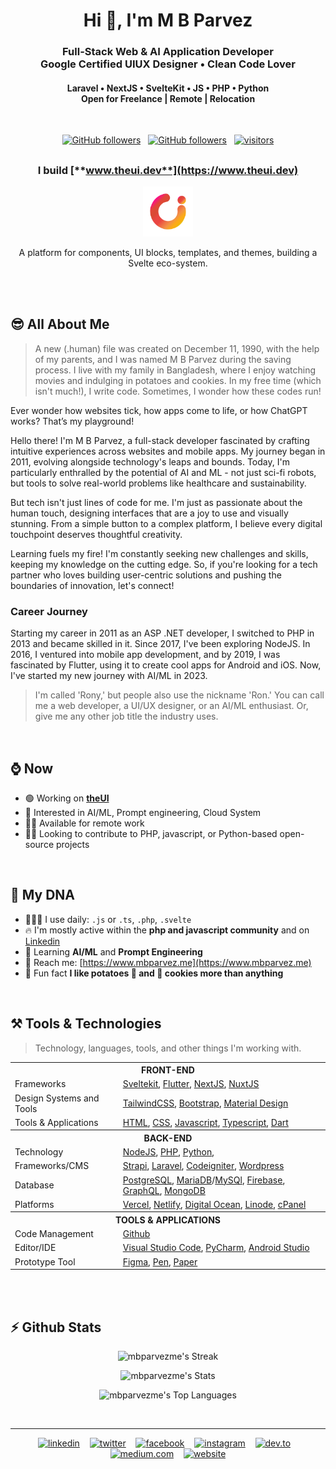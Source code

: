 <!-- img src="https://github.com/mbparvezme/mbparvezme/blob/main/mbparvez-banner.png" alt="M B Parvez"/ -->
<h1 align="center">Hi 👋, I'm M B Parvez</h1>

<!-- <h3 align="center">A FULL-STACK DEVELOPER FROM BANGLADESH</h3> -->
<h3 align="center">
  Full-Stack Web & AI Application Developer<br>
  Google Certified UIUX Designer • Clean Code Lover
</h3>
<h4 align="center">
  Laravel • NextJS • SvelteKit • JS • PHP • Python<br>Open for Freelance | Remote | Relocation
</h4>
<br>
<p align="center">
  <a href="https://github.com/mbparvezme?tab=followers"><img alt="GitHub followers" src="https://img.shields.io/stackexchange/stackoverflow/r/2300749?style=for-the-badge&logo=stackoverflow&labelColor=170A04&label=Reputation&color=D77331"></a>
  &nbsp;
  <a href="https://github.com/mbparvezme?tab=followers"><img alt="GitHub followers" src="https://img.shields.io/github/followers/mbparvezme?style=for-the-badge&logo=github&logoColor=white&labelColor=070F17&color=f2f2f2"></a>
  &nbsp;
  <a href="https://github.com/mbparvezme/"><img src="https://komarev.com/ghpvc/?username=mbparvezme&style=for-the-badge&color=blueviolet" alt="visitors" /></a>
</p>
<h2></h2>

<div align="center">
  <!--### Whatever I do, I do it because I love to do it-->

  ### I build [**www.theui.dev**](https://www.theui.dev)
  
  <img width="80pc" src="https://github.com/mbparvezme/mbparvezme/blob/main/TheUI - space-around.png" alt="M B Parvez"/>

  A platform for components, UI blocks, templates, and themes, building a Svelte eco-system.

</div>

<br>
<br>

## 😎 All About Me
> A new (.human) file was created on December 11, 1990, with the help of my parents, and I was named M B Parvez during the saving process. I live with my family in Bangladesh, where I enjoy watching movies and indulging in potatoes and cookies. In my free time (which isn't much!), I write code. Sometimes, I wonder how these codes run!

Ever wonder how websites tick, how apps come to life, or how ChatGPT works? That’s my playground!

Hello there! I'm M B Parvez, a full-stack developer fascinated by crafting intuitive experiences across websites and mobile apps. My journey began in 2011, evolving alongside technology's leaps and bounds. Today, I'm particularly enthralled by the potential of AI and ML - not just sci-fi robots, but tools to solve real-world problems like healthcare and sustainability.

But tech isn't just lines of code for me. I'm just as passionate about the human touch, designing interfaces that are a joy to use and visually stunning. From a simple button to a complex platform, I believe every digital touchpoint deserves thoughtful creativity.

Learning fuels my fire! I'm constantly seeking new challenges and skills, keeping my knowledge on the cutting edge. So, if you're looking for a tech partner who loves building user-centric solutions and pushing the boundaries of innovation, let's connect!

### Career Journey
Starting my career in 2011 as an ASP .NET developer, I switched to PHP in 2013 and became skilled in it. Since 2017, I've been exploring NodeJS. In 2016, I ventured into mobile app development, and by 2019, I was fascinated by Flutter, using it to create cool apps for Android and iOS. Now, I've started my new journey with AI/ML in 2023.

> I'm called 'Rony,' but people also use the nickname 'Ron.' You can call me a web developer, a UI/UX designer, or an AI/ML enthusiast. Or, give me any other job title the industry uses.

<br>

## ⌚ Now

- 🟢 Working on [**theUI**](https://www.theui.dev)
- 💖 Interested in AI/ML, Prompt engineering, Cloud System
- ✋🏼 Available for remote work
- 👷🏼 Looking to contribute to PHP, javascript, or Python-based open-source projects

<br>

## 🧬 My DNA

<!--- - 👩🏿‍💼 I'm currently working at [Gosoft](https://www.gosoft.io) and [BIPBY](https://www.bipby.digital)-->
- 🧑🏼‍💻 I use daily: `.js` or `.ts`, `.php`, `.svelte`
- 🔥 I'm mostly active within the **php and javascript community** and on [Linkedin](https://www.linkedin.com/in/mbparvezme/)
- 🌱 Learning **AI/ML** and  **Prompt Engineering**
- 🚗 Reach me: [https://www.mbparvez.me](https://www.mbparvez.me)
- 🎉 Fun fact **I like potatoes 🥔 and 🍪 cookies more than anything**

<br>

## ⚒️ Tools & Technologies
> Technology, languages, tools, and other things I'm working with.


<table border="0">
  <tr><th colspan="2">FRONT-END</th></tr>
  <tr>
    <td>Frameworks</td>
    <td> 
      <a href="https://kit.svelte.dev" target="_blank">Sveltekit</a>,
      <a href="https://flutter.dev" target="_blank">Flutter</a>,
      <a href="https://nextjs.org" target="_blank">NextJS</a>,
      <a href="https://nuxtjs.org" target="_blank">NuxtJS</a>
    </td>
  </tr>
  <tr>
    <td>Design Systems and Tools</td>
    <td>
      <a href="https://tailwindcss.com" target="_blank">TailwindCSS</a>,
      <a href="https://getbootstrap.com" target="_blank">Bootstrap</a>,
      <a href="https://material.io" target="_blank">Material Design</a>
    </td>
  </tr>
  <tr>
    <td>Tools & Applications</td>
    <td>
      <a href="https://developer.mozilla.org/en-US/docs/Web/HTML" target="_blank">HTML</a>,
      <a href="https://developer.mozilla.org/en-US/docs/Web/CSS" target="_blank">CSS</a>,
      <a href="https://developer.mozilla.org/en-US/docs/Web/JavaScript" target="_blank">Javascript</a>,
      <a href="https://www.typescriptlang.org/" target="_blank">Typescript</a>,
      <a href="https://dart.dev" target="_blank">Dart</a>
    </td>
  </tr>
  <tr><th colspan="2">BACK-END</th></tr>
  <tr>
    <td>Technology</td>
    <td> 
      <a href="https://nodejs.org/en/" target="_blank">NodeJS</a>,
      <a href="https://www.php.net/" target="_blank">PHP</a>,
      <a href="https://www.python.org/" target="_blank">Python</a>,
    </td>
  </tr>
  <tr>
    <td>Frameworks/CMS</td>
    <td> 
      <a href="https://strapi.io" target="_blank">Strapi</a>,
      <a href="https://laravel.com" target="_blank">Laravel</a>,
      <a href="https://codeigniter.com" target="_blank">Codeigniter</a>,
      <a href="https://wordpress.org" target="_blank">Wordpress</a>
    </td>
  </tr>
  <tr>
    <td>Database</td>
    <td> 
      <a href="https://www.postgresql.org" target="_blank">PostgreSQL</a>,
      <a href="https://mariadb.org" target="_blank">MariaDB</a>/<a href="https://www.mysql.com" target="_blank">MySQl</a>,
      <a href="https://firebase.google.com" target="_blank">Firebase</a>,
      <a href="https://graphql.org" target="_blank">GraphQL</a>,
      <a href="https://www.mongodb.com" target="_blank">MongoDB</a>
    </td>
  </tr>
  <tr>
    <td>Platforms</td>
    <td>
      <a href="https://vercel.com" target="_blank">Vercel</a>,
      <a href="https://www.netlify.com" target="_blank">Netlify</a>,
      <a href="https://www.digitalocean.com" target="_blank">Digital Ocean</a>,
      <a href="https://linode.com" target="_blank">Linode</a>,
      <a href="https://cpanel.net" target="_blank">cPanel</a>
    </td>
  </tr>
  <tr><th colspan="2">TOOLS & APPLICATIONS</th></tr>
  <tr>
    <td>Code Management</td>
    <td>
      <a href="https://github.com" target="_blank">Github</a>
    </td>
  </tr>
  <tr>
    <td>Editor/IDE</td>
    <td>
      <a href="https://code.visualstudio.com/" target="_blank">Visual Studio Code</a>,
      <a href="https://www.jetbrains.com/pycharm/" target="_blank">PyCharm</a>,
      <a href="https://developer.android.com/studio" target="_blank">Android Studio</a>
    </td>
  </tr>
  <tr>
    <td>Prototype Tool</td>
    <td>
      <a href="https://www.figma.com/" target="_blank">Figma</a>, <a href="https://www.executivepensdirect.com/blogs/help-advice/the-history-of-pens" target="_blank">Pen</a>, <a href="http://www.historyofpaper.net/" target="_blank">Paper</a>
    </td>
  </tr>
</table>

<br><br>

## ⚡ Github Stats

<div align="center">

![mbparvezme's Streak](https://github-readme-streak-stats.herokuapp.com/?user=mbparvezme&theme=dark&hide_border=true)

![mbparvezme's Stats](https://github-readme-stats.vercel.app/api?username=mbparvezme&theme=dark&show_icons=true&hide_border=true&count_private=true)

![mbparvezme's Top Languages](https://github-readme-stats.vercel.app/api/top-langs/?username=mbparvezme&theme=dark&show_icons=true&hide_border=true&layout=compact)

</div>

<br>

---

<div align="center">
<!-- display the social media buttons in your README -->

[![linkedin](https://github.com/shikhar1020jais1/Git-Social/blob/master/Icons/LinkedIn.png (LinkedIn))][1] &nbsp;&nbsp;
[![twitter](https://github.com/shikhar1020jais1/Git-Social/blob/master/Icons/Twitter.png (Twitter))][2] &nbsp;&nbsp;
[![facebook](https://github.com/shikhar1020jais1/Git-Social/blob/master/Icons/Facebook.png (Facebook))][3] &nbsp;&nbsp;
[![instagram](https://github.com/shikhar1020jais1/Git-Social/blob/master/Icons/Instagram.png (Instagram))][4] &nbsp;&nbsp;
[![dev.to](https://github.com/shikhar1020jais1/Git-Social/blob/master/Icons/Dev.to1.png (dev.to))][5] &nbsp;&nbsp;
[![medium.com](https://github.com/shikhar1020jais1/Git-Social/blob/master/Icons/Medium.png (medium.com))][6] &nbsp;&nbsp;
[![website](https://github.com/shikhar1020jais1/Git-Social/blob/master/Icons/Globe.png (website))][7]

<!-- To Link your profile to the media buttons -->

[1]: https://www.linkedin.com/in/mbparvezme
[2]: https://www.twitter.com/mbparvezme
[3]: https://www.facebook.com/mbparvezme
[4]: https://www.instagram.com/mbparvezme
[5]: https://dev.to/mbparvezme
[6]: https://medium.com/@mbparvezme
[7]: https://www.mbparvez.me
</div>
